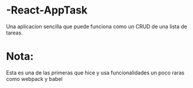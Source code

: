 # -React-AppTask
Una aplicacion sencilla que puede funciona como un CRUD de una lista de tareas.
# Nota:
Esta es una de las primeras que hice y usa funcionalidades un poco raras como webpack y babel
